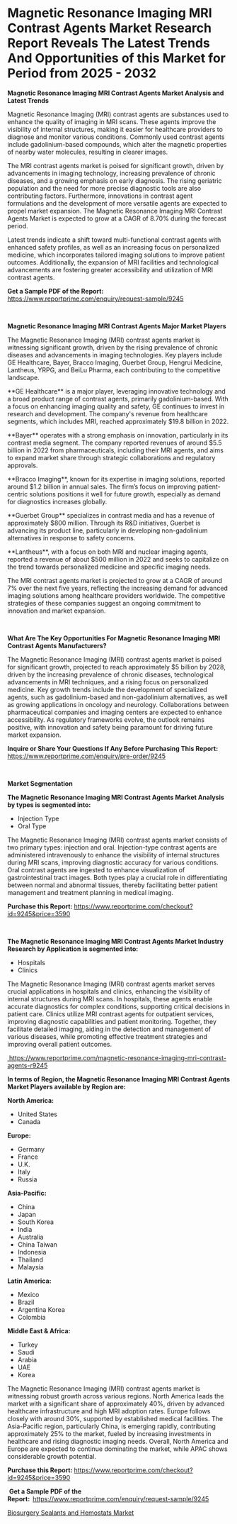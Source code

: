 <p><h1>Magnetic Resonance Imaging MRI Contrast Agents Market Research Report Reveals The Latest Trends And Opportunities of this Market for Period from 2025 - 2032</h1></p><p><strong>Magnetic Resonance Imaging MRI Contrast Agents Market Analysis and Latest Trends</strong></p>
<p><p>Magnetic Resonance Imaging (MRI) contrast agents are substances used to enhance the quality of imaging in MRI scans. These agents improve the visibility of internal structures, making it easier for healthcare providers to diagnose and monitor various conditions. Commonly used contrast agents include gadolinium-based compounds, which alter the magnetic properties of nearby water molecules, resulting in clearer images.</p><p>The MRI contrast agents market is poised for significant growth, driven by advancements in imaging technology, increasing prevalence of chronic diseases, and a growing emphasis on early diagnosis. The rising geriatric population and the need for more precise diagnostic tools are also contributing factors. Furthermore, innovations in contrast agent formulations and the development of more versatile agents are expected to propel market expansion. The Magnetic Resonance Imaging MRI Contrast Agents Market is expected to grow at a CAGR of 8.70% during the forecast period. </p><p>Latest trends indicate a shift toward multi-functional contrast agents with enhanced safety profiles, as well as an increasing focus on personalized medicine, which incorporates tailored imaging solutions to improve patient outcomes. Additionally, the expansion of MRI facilities and technological advancements are fostering greater accessibility and utilization of MRI contrast agents.</p></p>
<p><strong>Get a Sample PDF of the Report:&nbsp;</strong> <a href="https://www.reportprime.com/enquiry/request-sample/9245?utm_campaign=3561&utm_medium=2&utm_source=Github&utm_content=ia&utm_term=20032025&utm_id=magnetic-resonance-imaging-mri-contrast-agents">https://www.reportprime.com/enquiry/request-sample/9245</a></p>
<p>&nbsp;</p>
<p><strong>Magnetic Resonance Imaging MRI Contrast Agents Major Market Players</strong></p>
<p><p>The Magnetic Resonance Imaging (MRI) contrast agents market is witnessing significant growth, driven by the rising prevalence of chronic diseases and advancements in imaging technologies. Key players include GE Healthcare, Bayer, Bracco Imaging, Guerbet Group, Hengrui Medicine, Lantheus, YRPG, and BeiLu Pharma, each contributing to the competitive landscape.</p><p>**GE Healthcare** is a major player, leveraging innovative technology and a broad product range of contrast agents, primarily gadolinium-based. With a focus on enhancing imaging quality and safety, GE continues to invest in research and development. The company's revenue from healthcare segments, which includes MRI, reached approximately $19.8 billion in 2022.</p><p>**Bayer** operates with a strong emphasis on innovation, particularly in its contrast media segment. The company reported revenues of around $5.5 billion in 2022 from pharmaceuticals, including their MRI agents, and aims to expand market share through strategic collaborations and regulatory approvals.</p><p>**Bracco Imaging**, known for its expertise in imaging solutions, reported around $1.2 billion in annual sales. The firm’s focus on improving patient-centric solutions positions it well for future growth, especially as demand for diagnostics increases globally.</p><p>**Guerbet Group** specializes in contrast media and has a revenue of approximately $800 million. Through its R&D initiatives, Guerbet is advancing its product line, particularly in developing non-gadolinium alternatives in response to safety concerns.</p><p>**Lantheus**, with a focus on both MRI and nuclear imaging agents, reported a revenue of about $500 million in 2022 and seeks to capitalize on the trend towards personalized medicine and specific imaging needs.</p><p>The MRI contrast agents market is projected to grow at a CAGR of around 7% over the next five years, reflecting the increasing demand for advanced imaging solutions among healthcare providers worldwide. The competitive strategies of these companies suggest an ongoing commitment to innovation and market expansion.</p></p>
<p>&nbsp;</p>
<p><strong>What Are The Key Opportunities For Magnetic Resonance Imaging MRI Contrast Agents Manufacturers?</strong></p>
<p><p>The Magnetic Resonance Imaging (MRI) contrast agents market is poised for significant growth, projected to reach approximately $5 billion by 2028, driven by the increasing prevalence of chronic diseases, technological advancements in MRI techniques, and a rising focus on personalized medicine. Key growth trends include the development of specialized agents, such as gadolinium-based and non-gadolinium alternatives, as well as growing applications in oncology and neurology. Collaborations between pharmaceutical companies and imaging centers are expected to enhance accessibility. As regulatory frameworks evolve, the outlook remains positive, with innovation and safety being paramount for driving future market expansion.</p></p>
<p><strong>Inquire or Share Your Questions If Any Before Purchasing This Report:</strong> <a href="https://www.reportprime.com/enquiry/pre-order/9245?utm_campaign=3561&utm_medium=2&utm_source=Github&utm_content=ia&utm_term=20032025&utm_id=magnetic-resonance-imaging-mri-contrast-agents">https://www.reportprime.com/enquiry/pre-order/9245</a></p>
<p>&nbsp;</p>
<p><strong>Market Segmentation</strong></p>
<p><strong>The Magnetic Resonance Imaging MRI Contrast Agents Market Analysis by types is segmented into:</strong></p>
<p><ul><li>Injection Type</li><li>Oral Type</li></ul></p>
<p><p>The Magnetic Resonance Imaging (MRI) contrast agents market consists of two primary types: injection and oral. Injection-type contrast agents are administered intravenously to enhance the visibility of internal structures during MRI scans, improving diagnostic accuracy for various conditions. Oral contrast agents are ingested to enhance visualization of gastrointestinal tract images. Both types play a crucial role in differentiating between normal and abnormal tissues, thereby facilitating better patient management and treatment planning in medical imaging.</p></p>
<p><strong>Purchase this Report:&nbsp;</strong><a href="https://www.reportprime.com/checkout?id=9245&price=3590&utm_campaign=3561&utm_medium=2&utm_source=Github&utm_content=ia&utm_term=20032025&utm_id=magnetic-resonance-imaging-mri-contrast-agents">https://www.reportprime.com/checkout?id=9245&price=3590</a></p>
<p>&nbsp;</p>
<p><strong>The Magnetic Resonance Imaging MRI Contrast Agents Market Industry Research by Application is segmented into:</strong></p>
<p><ul><li>Hospitals</li><li>Clinics</li></ul></p>
<p><p>The Magnetic Resonance Imaging (MRI) contrast agents market serves crucial applications in hospitals and clinics, enhancing the visibility of internal structures during MRI scans. In hospitals, these agents enable accurate diagnostics for complex conditions, supporting critical decisions in patient care. Clinics utilize MRI contrast agents for outpatient services, improving diagnostic capabilities and patient monitoring. Together, they facilitate detailed imaging, aiding in the detection and management of various diseases, while promoting effective treatment strategies and improving overall patient outcomes.</p></p>
<p><a href="https://www.reportprime.com/magnetic-resonance-imaging-mri-contrast-agents-r9245?utm_campaign=3561&utm_medium=2&utm_source=Github&utm_content=ia&utm_term=20032025&utm_id=magnetic-resonance-imaging-mri-contrast-agents">&nbsp;https://www.reportprime.com/magnetic-resonance-imaging-mri-contrast-agents-r9245</a></p>
<p><strong>In terms of Region, the Magnetic Resonance Imaging MRI Contrast Agents Market Players available by Region are:</strong></p>
<p>
    <p> <strong> North America: </strong>
        <ul>
            <li>United States</li>
            <li>Canada</li>
        </ul>
        </p> 
    <p> <strong> Europe: </strong>
        <ul>
            <li>Germany</li>
            <li>France</li>
            <li>U.K.</li>
            <li>Italy</li>
            <li>Russia</li>
        </ul>
        </p> 
    <p> <strong> Asia-Pacific: </strong>
        <ul>
            <li>China</li>
            <li>Japan</li>
            <li>South Korea</li>
            <li>India</li>
            <li>Australia</li>
            <li>China Taiwan</li>
            <li>Indonesia</li>
            <li>Thailand</li>
            <li>Malaysia</li>
        </ul>
        </p> 
    <p> <strong> Latin America: </strong>
        <ul>
            <li>Mexico</li>
            <li>Brazil</li>
            <li>Argentina Korea</li>
            <li>Colombia</li>
        </ul>
        </p> 
    <p> <strong> Middle East & Africa: </strong>
        <ul>
            <li>Turkey</li>
            <li>Saudi</li>
            <li>Arabia</li>
            <li>UAE</li>
            <li>Korea</li>
        </ul>
    </p>
    </p>
<p><p>The Magnetic Resonance Imaging (MRI) contrast agents market is witnessing robust growth across various regions. North America leads the market with a significant share of approximately 40%, driven by advanced healthcare infrastructure and high MRI adoption rates. Europe follows closely with around 30%, supported by established medical facilities. The Asia-Pacific region, particularly China, is emerging rapidly, contributing approximately 25% to the market, fueled by increasing investments in healthcare and rising diagnostic imaging needs. Overall, North America and Europe are expected to continue dominating the market, while APAC shows considerable growth potential.</p></p>
<p><strong>Purchase this Report: </strong><a href="https://www.reportprime.com/checkout?id=9245&price=3590&utm_campaign=3561&utm_medium=2&utm_source=Github&utm_content=ia&utm_term=20032025&utm_id=magnetic-resonance-imaging-mri-contrast-agents">https://www.reportprime.com/checkout?id=9245&price=3590</a></p>
<p>&nbsp;<strong>Get a Sample PDF of the Report:&nbsp;&nbsp;</strong><a href="https://www.reportprime.com/enquiry/request-sample/9245?utm_campaign=3561&utm_medium=2&utm_source=Github&utm_content=ia&utm_term=20032025&utm_id=magnetic-resonance-imaging-mri-contrast-agents">https://www.reportprime.com/enquiry/request-sample/9245</a></p>
<p><strong></strong></p>
<p><p><a href="https://github.com/beyeagamizjp/Market-Research-Report-List-1/blob/main/biosurgery-sealants-and-hemostats-market.md?utm_campaign=3561&utm_medium=2&utm_source=Github&utm_content=ia&utm_term=20032025&utm_id=magnetic-resonance-imaging-mri-contrast-agents">Biosurgery Sealants and Hemostats Market</a></p></p>
